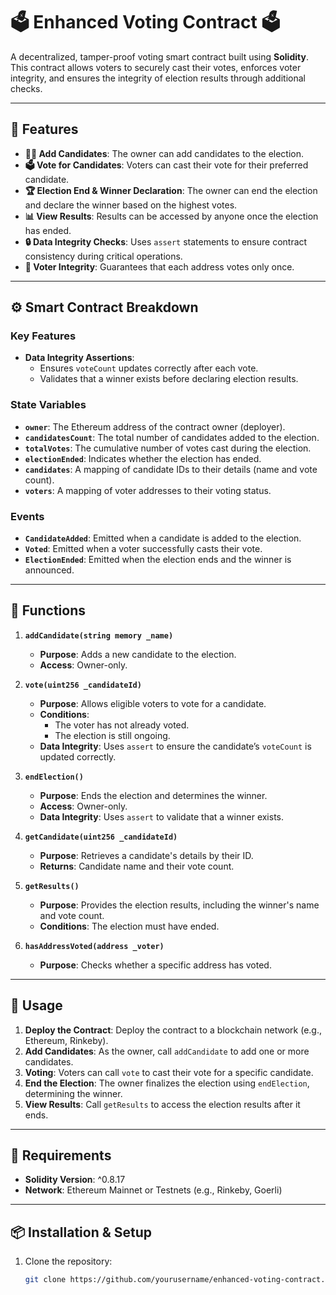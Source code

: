 # 🗳️ **Enhanced Voting Contract** 🗳️

A decentralized, tamper-proof voting smart contract built using **Solidity**. This contract allows voters to securely cast their votes, enforces voter integrity, and ensures the integrity of election results through additional checks.

---

## 🚀 **Features**

- **🧑‍💼 Add Candidates**: The owner can add candidates to the election.
- **🗳️ Vote for Candidates**: Voters can cast their vote for their preferred candidate.
- **🏆 Election End & Winner Declaration**: The owner can end the election and declare the winner based on the highest votes.
- **📊 View Results**: Results can be accessed by anyone once the election has ended.
- **🔒 Data Integrity Checks**: Uses `assert` statements to ensure contract consistency during critical operations.
- **🔐 Voter Integrity**: Guarantees that each address votes only once.

---

## ⚙️ **Smart Contract Breakdown**

### Key Features
- **Data Integrity Assertions**:
  - Ensures `voteCount` updates correctly after each vote.
  - Validates that a winner exists before declaring election results.

### State Variables
- **`owner`**: The Ethereum address of the contract owner (deployer).
- **`candidatesCount`**: The total number of candidates added to the election.
- **`totalVotes`**: The cumulative number of votes cast during the election.
- **`electionEnded`**: Indicates whether the election has ended.
- **`candidates`**: A mapping of candidate IDs to their details (name and vote count).
- **`voters`**: A mapping of voter addresses to their voting status.

### Events
- **`CandidateAdded`**: Emitted when a candidate is added to the election.
- **`Voted`**: Emitted when a voter successfully casts their vote.
- **`ElectionEnded`**: Emitted when the election ends and the winner is announced.

---

## 📜 **Functions**

1. **`addCandidate(string memory _name)`**  
   - **Purpose**: Adds a new candidate to the election.  
   - **Access**: Owner-only.  

2. **`vote(uint256 _candidateId)`**  
   - **Purpose**: Allows eligible voters to vote for a candidate.  
   - **Conditions**:  
     - The voter has not already voted.  
     - The election is still ongoing.  
   - **Data Integrity**: Uses `assert` to ensure the candidate’s `voteCount` is updated correctly.  

3. **`endElection()`**  
   - **Purpose**: Ends the election and determines the winner.  
   - **Access**: Owner-only.  
   - **Data Integrity**: Uses `assert` to validate that a winner exists.  

4. **`getCandidate(uint256 _candidateId)`**  
   - **Purpose**: Retrieves a candidate's details by their ID.  
   - **Returns**: Candidate name and their vote count.  

5. **`getResults()`**  
   - **Purpose**: Provides the election results, including the winner's name and vote count.  
   - **Conditions**: The election must have ended.  

6. **`hasAddressVoted(address _voter)`**  
   - **Purpose**: Checks whether a specific address has voted.  

---

## 📝 **Usage**

1. **Deploy the Contract**: Deploy the contract to a blockchain network (e.g., Ethereum, Rinkeby).  
2. **Add Candidates**: As the owner, call `addCandidate` to add one or more candidates.  
3. **Voting**: Voters can call `vote` to cast their vote for a specific candidate.  
4. **End the Election**: The owner finalizes the election using `endElection`, determining the winner.  
5. **View Results**: Call `getResults` to access the election results after it ends.  

---

## 🔧 **Requirements**

- **Solidity Version**: ^0.8.17  
- **Network**: Ethereum Mainnet or Testnets (e.g., Rinkeby, Goerli)  

---

## 📦 **Installation & Setup**

1. Clone the repository:  
   ```bash
   git clone https://github.com/yourusername/enhanced-voting-contract.git
